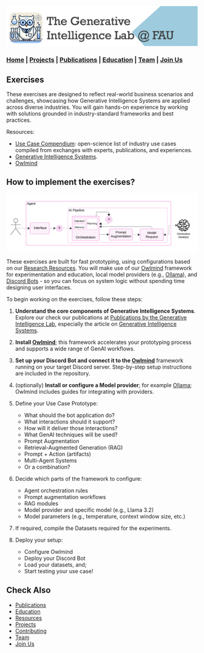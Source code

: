 ![GenI-Lab Banner](./images/genilab-banner.png)

### [Home](README.md) | [Projects](PROJECTS.md) | [Publications](KNOWLEDGE.md#publications) | [Education](KNOWLEDGE.md#education) | [Team](PEOPLE.md) |  [Join Us](JOIN.md)


## Exercises

These exercises are designed to reflect real-world business scenarios and challenges, showcasing how Generative Intelligence Systems are applied across diverse industries. You will gain hands-on experience by working with solutions grounded in industry-standard frameworks and best practices.

Resources:

* [Use Case Compendium](https://docs.google.com/spreadsheets/d/1Ge2chxRrBjILHkZthtzymqAbs3TkwrGiMMge23zC8jA/edit?usp=sharing): open-science list of industry use cases compiled from exchanges with experts, publications, and experiences.
* [Generative Intelligence Systems](https://medium.com/generative-intelligence-lab/generative-intelligence-systems-concepts-and-research-opportunities-0740b1b5c7eb).
* [Owlmind](https://github.com/genilab-fau/owlmind)

## How to implement the exercises?

![GenI System Architecrure](./images/docs/genai-arch.png)

These exercises are built for fast prototyping, using configurations based on our [Research Resources](./PROJECTS.md#resources). You will make use of our [Owlmind](https://github.com/genilab-fau/owlmind) framework for experimentation and education, local model providers (e.g., [Ollama](http://www.ollama.com)), and [Discord Bots](http://www.discord.com) - so you can focus on system logic without spending time designing user interfaces.


To begin working on the exercises, follow these steps:

1. **Understand the core components of Generative Intelligence Systems**. Explore our check our publications at [Publications by the Generative Intelligence Lab](https://medium.com/generative-intelligence-lab), especially the article on [Generative Intelligence Systems](https://medium.com/generative-intelligence-lab/generative-intelligence-systems-concepts-and-research-opportunities-0740b1b5c7eb).

1.  **Install [Owlmind](https://github.com/genilab-fau/owlmind)**; this framework accelerates your prototyping process and supports a wide range of GenAI workflows.

1. **Set up your Discord Bot and connect it to the [Owlmind](https://github.com/genilab-fau/owlmind)** framework running on your target Discord server. Step-by-step setup instructions are included in the repository.


1. (optionally) **Install or configure a Model provider**; for example [Ollama](http://www.ollama.com); Owlmind includes guides for integrating with providers.

1. Define your Use Case Prototype:
    * What should the bot application do?
    * What interactions should it support?
    * How will it deliver those interactions?
    * What GenAI techniques will be used?
    * Prompt Augmentation
    * Retrieval-Augmented Generation (RAG)
    * Prompt + Action (artifacts)
    * Multi-Agent Systems
    * Or a combination?

1. Decide which parts of the framework to configure:
    * Agent orchestration rules
    * Prompt augmentation workflows
    * RAG modules
    * Model provider and specific model (e.g., Llama 3.2)
    * Model parameters (e.g., temperature, context window size, etc.)

1. If required, compile the Datasets required for the experiments.

1. Deploy your setup: 
    * Configure Owlmind
    * Deploy your Discord Bot
    * Load your datasets, and;
    * Start testing your use case!


## Check Also

* [Publications](KNOWLEDGE.md#publications)
* [Education](KNOWLEDGE.md#education)
* [Resources](PROJECTS.md#resources)
* [Projects](PROJECTS.md)
* [Contributing](CONTRIBUTE.md)
* [Team](PEOPLE.md)
* [Join Us](JOIN.md)
  
  
